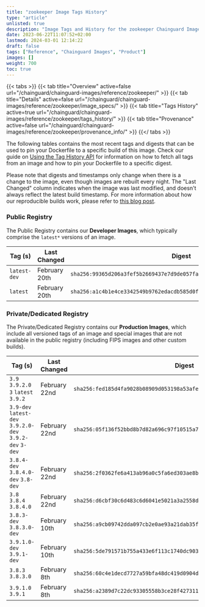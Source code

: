 ```yaml
---
title: "zookeeper Image Tags History"
type: "article"
unlisted: true
description: "Image Tags and History for the zookeeper Chainguard Image"
date: 2023-06-22T11:07:52+02:00
lastmod: 2024-03-01 12:14:22
draft: false
tags: ["Reference", "Chainguard Images", "Product"]
images: []
weight: 700
toc: true
---
```


{{< tabs >}}
{{< tab title="Overview" active=false url="/chainguard/chainguard-images/reference/zookeeper/" >}}
{{< tab title="Details" active=false url="/chainguard/chainguard-images/reference/zookeeper/image_specs/" >}}
{{< tab title="Tags History" active=true url="/chainguard/chainguard-images/reference/zookeeper/tags_history/" >}}
{{< tab title="Provenance" active=false url="/chainguard/chainguard-images/reference/zookeeper/provenance_info/" >}}
{{</ tabs >}}

The following tables contains the most recent tags and digests that can be used to pin your Dockerfile to a specific build of this image. Check our guide on [Using the Tag History API](/chainguard/chainguard-images/using-the-tag-history-api/) for information on how to fetch all tags from an image and how to pin your Dockerfile to a specific digest.

Please note that digests and timestamps only change when there is a change to the image, even though images are rebuilt every night. The "Last Changed" column indicates when the image was last modified, and doesn't always reflect the latest build timestamp. For more information about how our reproducible builds work, please refer to [this blog post](https://www.chainguard.dev/unchained/reproducing-chainguards-reproducible-image-builds).

### Public Registry
The Public Registry contains our **Developer Images**, which typically comprise the `latest*` versions of an image.

| Tag (s)       | Last Changed  | Digest                                                                    |
|---------------|---------------|---------------------------------------------------------------------------|
|  `latest-dev` | February 20th | `sha256:99365d206a3fef5b2669437e7d9de057fa5b4101dc85633b28d0b03fdd8781a8` |
|  `latest`     | February 20th | `sha256:a1c4b1e4ce3342549b9762edacdb585d0ffdb4db55264353c78dffe8ffec3d7a` |


### Private/Dedicated Registry
The Private/Dedicated Registry contains our **Production Images**, which include all versioned tags of an image and special images that are not available in the public registry (including FIPS images and other custom builds).

| Tag (s)                                                   | Last Changed  | Digest                                                                    |
|-----------------------------------------------------------|---------------|---------------------------------------------------------------------------|
|  `3.9` `3.9.2.0` `3` `latest` `3.9.2`                     | February 22nd | `sha256:fed185d4fa9028b08909d053198a53afecbc9ceb65b334629718eb088e1965fe` |
|  `3.9-dev` `latest-dev` `3.9.2.0-dev` `3.9.2-dev` `3-dev` | February 22nd | `sha256:05f136f52bbd8b7d82a696c97f10515a782001f76fb48ecfa88529dbfbf5a20c` |
|  `3.8.4-dev` `3.8.4.0-dev` `3.8-dev`                      | February 22nd | `sha256:2f0362fe6a413ab96a0c5fa6ed303ae8b6d75dc101e3cc2238921ec6f5d7d180` |
|  `3.8` `3.8.4` `3.8.4.0`                                  | February 22nd | `sha256:d6cbf30c6d483c6d6041e5021a3a2558d2240a521998da735f5de5c5e7cf58fe` |
|  `3.8.3-dev` `3.8.3.0-dev`                                | February 10th | `sha256:a9cb09742dda097cb2e0ae93a21dab35fbe89c05307d11f3859d6eb0529b81cc` |
|  `3.9.1.0-dev` `3.9.1-dev`                                | February 10th | `sha256:5de791571b755a433e6f113c1740dc9036decfb1221b6c99c9189c873eb6c9cd` |
|  `3.8.3` `3.8.3.0`                                        | February 8th  | `sha256:60c4e1decd7727a59bfa48dc419d0904d4e0433b1b7553e5e71d8e52dc04e9ff` |
|  `3.9.1.0` `3.9.1`                                        | February 8th  | `sha256:a2389d7c22dc93305558b3ce28f427311ef0c6ddd3c69ccfd9ade501ead9f7eb` |

